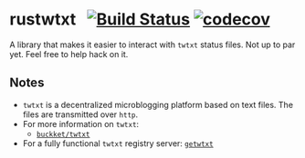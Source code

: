 # rustwtxt &nbsp; [![Build Status](https://travis-ci.com/gbmor/rustwtxt.svg?branch=master)](https://travis-ci.com/gbmor/rustwtxt) [![codecov](https://codecov.io/gh/gbmor/rustwtxt/branch/master/graph/badge.svg?token=4DfKP7oHRQ)](https://codecov.io/gh/gbmor/rustwtxt)

A library that makes it easier to interact with `twtxt` status files.
Not up to par yet. Feel free to help hack on it.

## Notes

* `twtxt` is a decentralized microblogging platform based on text files. 
The files are transmitted over `http`. 
* For more information on `twtxt`:
  * [`buckket/twtxt`](https://github.com/buckket/twtxt)
* For a fully functional `twtxt` registry server: [`getwtxt`](https://github.com/getwtxt)
